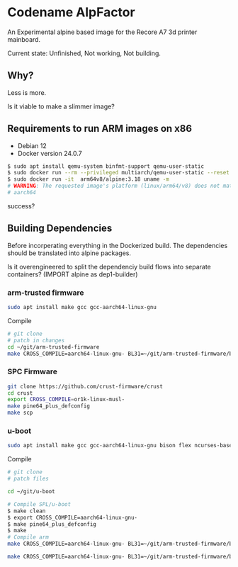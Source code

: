 # Codename AlpFactor

An Experimental alpine based image for the Recore A7 3d printer mainboard.

Current state: Unfinished, Not working, Not building.

## Why?

Less is more.

Is it viable to make a slimmer image?

## Requirements to run ARM images on x86

- Debian 12
- Docker version 24.0.7

```bash
$ sudo apt install qemu-system binfmt-support qemu-user-static
$ sudo docker run --rm --privileged multiarch/qemu-user-static --reset -p yes
$ sudo docker run -it  arm64v8/alpine:3.18 uname -m
# WARNING: The requested image's platform (linux/arm64/v8) does not match the detected host platform (linux/amd64/v4) and no specific platform was requested
# aarch64
```

success?

## Building  Dependencies

Before incorperating everything in the Dockerized build.
The dependencies should be translated into alpine packages.

Is it overengineered to split the dependenciy build flows into separate containers? (IMPORT alpine as dep1-builder)

### arm-trusted firmware

```bash
sudo apt install make gcc gcc-aarch64-linux-gnu
```

Compile

```bash
# git clone
# patch in changes
cd ~/git/arm-trusted-firmware
make CROSS_COMPILE=aarch64-linux-gnu- BL31=~/git/arm-trusted-firmware/build/sun50i_a64/debug/bl31.bin
```

### SPC Firmware

```bash
git clone https://github.com/crust-firmware/crust
cd crust
export CROSS_COMPILE=or1k-linux-musl-
make pine64_plus_defconfig
make scp
```

### u-boot

```bash
sudo apt install make gcc gcc-aarch64-linux-gnu bison flex ncurses-base swig libssl-dev
```

Compile

```bash
# git clone
# patch files

cd ~/git/u-boot

# Compile SPL/u-boot
$ make clean
$ export CROSS_COMPILE=aarch64-linux-gnu-
$ make pine64_plus_defconfig
$ make
# Compile arm
make CROSS_COMPILE=aarch64-linux-gnu- BL31=~/git/arm-trusted-firmware/build/sun50i_a64/debug/bl31.bin recore_defconfig

make CROSS_COMPILE=aarch64-linux-gnu- BL31=~/git/arm-trusted-firmware/build/sun50i_a64/debug/bl31.bin
```
